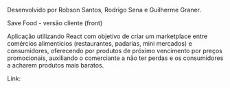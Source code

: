Desenvolvido por Robson Santos, Rodrigo Sena e Guilherme Graner.

Save Food - versão cliente (front)

Aplicação utilizando React com objetivo de criar um marketplace entre comércios alimentícios (restaurantes, padarias, mini mercados) e consumidores, oferecendo por produtos de próximo vencimento por preços promocionais, auxiliando o comerciante a não ter perdas e os consumidores a acharem produtos mais baratos.

Link:
